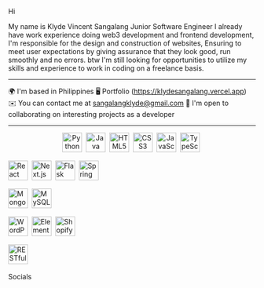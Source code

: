 Hi 

My name is Klyde Vincent Sangalang
Junior Software Engineer
I already have work experience doing web3 development and frontend development, I'm responsible for the design and construction of websites, Ensuring to meet user expectations by giving assurance that they look good, run smoothly and no errors. btw I'm still looking for opportunities to utilize my skills and experience to work in coding on a freelance basis.

<hr />

🌍  I'm based in Philippines
🖥️  Portfolio (https://klydesangalang.vercel.app)
✉️  You can contact me at sangalangklyde@gmail.com
🤝 I'm open to collaborating on interesting projects as a developer

***

<p align="center">
  <!-- Languages -->
  <img src="https://cdn.jsdelivr.net/gh/devicons/devicon/icons/python/python-original.svg" title="Python" alt="Python" width="40" height="40"/>&nbsp;
  <img src="https://cdn.jsdelivr.net/gh/devicons/devicon/icons/java/java-original.svg" title="Java" alt="Java" width="40" height="40"/>&nbsp;
  <img src="https://cdn.jsdelivr.net/gh/devicons/devicon/icons/html5/html5-original.svg" title="HTML5" alt="HTML5" width="40" height="40"/>&nbsp;
  <img src="https://cdn.jsdelivr.net/gh/devicons/devicon/icons/css3/css3-original.svg" title="CSS3" alt="CSS3" width="40" height="40"/>&nbsp;
  <img src="https://cdn.jsdelivr.net/gh/devicons/devicon/icons/javascript/javascript-original.svg" title="JavaScript" alt="JavaScript" width="40" height="40"/>&nbsp;
  <img src="https://cdn.jsdelivr.net/gh/devicons/devicon/icons/typescript/typescript-original.svg" title="TypeScript" alt="TypeScript" width="40" height="40"/>&nbsp;

  <!-- Frameworks / Libraries -->
  <img src="https://cdn.jsdelivr.net/gh/devicons/devicon/icons/react/react-original.svg" title="React" alt="React" width="40" height="40"/>&nbsp;
  <img src="https://cdn.jsdelivr.net/gh/devicons/devicon/icons/nextjs/nextjs-original.svg" title="Next.js" alt="Next.js" width="40" height="40"/>&nbsp;
  <img src="https://cdn.jsdelivr.net/gh/devicons/devicon/icons/flask/flask-original.svg" title="Flask" alt="Flask" width="40" height="40"/>&nbsp;
  <img src="https://cdn.jsdelivr.net/gh/devicons/devicon/icons/spring/spring-original.svg" title="Spring Boot" alt="Spring Boot" width="40" height="40"/>&nbsp;

  <!-- Databases -->
  <img src="https://cdn.jsdelivr.net/gh/devicons/devicon/icons/mongodb/mongodb-original.svg" title="MongoDB" alt="MongoDB" width="40" height="40"/>&nbsp;
  <img src="https://cdn.jsdelivr.net/gh/devicons/devicon/icons/mysql/mysql-original.svg" title="MySQL" alt="MySQL" width="40" height="40"/>&nbsp;

  <!-- CMS / Platforms -->
  <img src="https://cdn.jsdelivr.net/gh/devicons/devicon/icons/wordpress/wordpress-original.svg" title="WordPress" alt="WordPress" width="40" height="40"/>&nbsp;
  <img src="https://cdn.worldvectorlogo.com/logos/elementor-1.svg" title="Elementor" alt="Elementor" width="40" height="40"/>&nbsp;
  <img src="https://cdn.jsdelivr.net/gh/devicons/devicon/icons/shopify/shopify-original.svg" title="Shopify" alt="Shopify" width="40" height="40"/>&nbsp;

  <!-- APIs -->
  <img src="https://img.icons8.com/external-flat-juicy-fish/344/external-api-coding-and-development-flat-flat-juicy-fish.png" title="RESTful APIs" alt="RESTful APIs" width="40" height="40"/>&nbsp;
</p>

Socials

   
